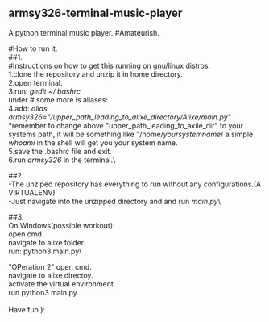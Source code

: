 ## armsy326-terminal-music-player
A python terminal music player. #Amateurish.

#How to run it.\
##1.\
#Instructions on how to get this running on gnu/linux distros.\
1.clone the repository and unzip it in home directory.\
2.open terminal.\
3.run: *gedit ~/.bashrc*\
under # some more ls aliases:\
4.add: *alias armsy326="/upper_path_leading_to_alixe_directory/Alixe/main.py"*\
*remember to change above "upper_path_leading_to_axile_dir" to your systems path,
it will be something like "/home/*yoursystemname*/ a simple *whoami* in the shell will get you your system name.\
5.save the .bashrc file and exit.\
6.run *armsy326* in the terminal.\ 

##2.\
-The unziped repository has everything to run without any configurations.(A VIRTUALENV)\
-Just navigate into the unzipped directory and and run *main.py*\

##3.\
On Windows(possible workout):\
open cmd.\
navigate to alixe folder.\
run: python3 main.py\

"OPeration 2"
open cmd.\
navigate to alixe directoy.\
activate the virtual environment.\
run python3 main.py\
\
Have fun ):
